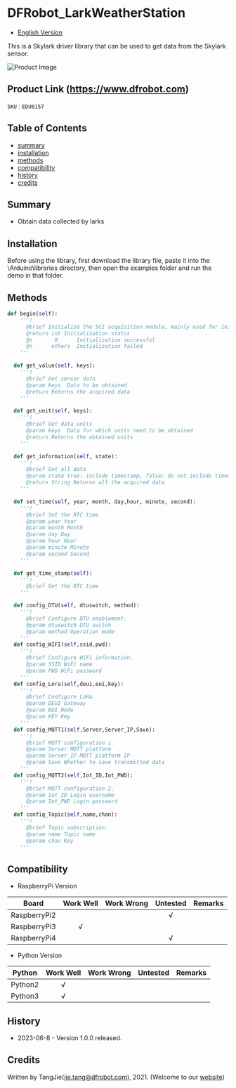 # DFRobot_LarkWeatherStation
* [English Version](./README.md)

This is a Skylark driver library that can be used to get data from the Skylark sensor.


![Product Image](./resources/images/EDU0157.png)


## Product Link (https://www.dfrobot.com)

    SKU：EDU0157

## Table of Contents

  * [summary](#summary)
  * [installation](#installation)
  * [methods](#methods)
  * [compatibility](#compatibility)
  * [history](#history)
  * [credits](#credits)

## Summary

  * Obtain data collected by larks

## Installation

Before using the library, first download the library file, paste it into the \Arduino\libraries directory, then open the examples folder and run the demo in that folder.

## Methods

```python
def begin(self):
    '''!
      @brief Initialize the SCI acquisition module, mainly used for initializing the communication interface
      @return int Initialization status
      @n       0      Initialization successful
      @n      others  Initialization failed
    '''

  def get_value(self, keys):
    '''!
      @brief Get sensor data
      @param keys  Data to be obtained
      @return Returns the acquired data
    '''

  def get_unit(self, keys):
    '''!
      @brief Get data units
      @param keys  Data for which units need to be obtained
      @return Returns the obtained units
    '''

  def get_information(self, state):
    '''!
      @brief Get all data
      @param state true: include timestamp, false: do not include timestamp
      @return String Returns all the acquired data
    '''

  def set_time(self, year, month, day,hour, minute, second):
    '''!
      @brief Set the RTC time
      @param year Year
      @param month Month
      @param day Day
      @param hour Hour
      @param minute Minute
      @param second Second
    '''

  def get_time_stamp(self):
    '''!
      @brief Get the RTC time
    '''

  def config_DTU(self, dtuswitch, method):
    '''!
      @brief Configure DTU enablement.
      @param dtuswitch DTU switch
      @param method Operation mode
    '''
  def config_WIFI(self,ssid,pwd):
    '''!
      @brief Configure WiFi information.
      @param SSID WiFi name
      @param PWD WiFi password
    '''
  def config_Lora(self,deui,eui,key):
    '''!
      @brief Configure LoRa.
      @param DEUI Gateway
      @param EUI Node
      @param KEY Key
    '''
  def config_MQTT1(self,Server,Server_IP,Save):
    '''!
      @brief MQTT configuration 1.
      @param Server MQTT platform
      @param Server_IP MQTT platform IP
      @param Save Whether to save transmitted data
    '''
  def config_MQTT2(self,Iot_ID,Iot_PWD):
    '''!
      @brief MQTT configuration 2.
      @param Iot_ID Login username
      @param Iot_PWD Login password
    '''
  def config_Topic(self,name,chan):
    '''!
      @brief Topic subscription.
      @param name Topic name
      @param chan Key
    '''
```

## Compatibility

* RaspberryPi Version

| Board        | Work Well | Work Wrong | Untested | Remarks |
| ------------ | :-------: | :--------: | :------: | ------- |
| RaspberryPi2 |           |            |    √     |         |
| RaspberryPi3 |     √     |            |          |         |
| RaspberryPi4 |           |            |     √    |         |

* Python Version

| Python  | Work Well | Work Wrong | Untested | Remarks |
| ------- | :-------: | :--------: | :------: | ------- |
| Python2 |     √     |            |          |         |
| Python3 |     √     |            |          |         |

## History

- 2023-06-8 - Version 1.0.0 released.

## Credits

Written by TangJie(jie.tang@dfrobot.com), 2021. (Welcome to our [website](https://www.dfrobot.com/))





